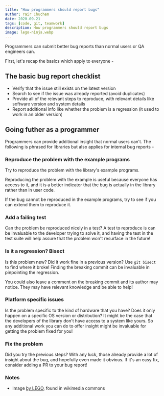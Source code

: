 ```yaml
---
title: "How programmers should report bugs"
author: Yair Chuchem
date: 2020.09.21
tags: [code, git, teamwork]
description: How programmers should report bugs
image: lego-ninja.webp
---
```


Programmers can submit better bug reports than normal users or QA engineers can.

First, let's recap the basics which apply to everyone -

## The basic bug report checklist

* Verify that the issue still exists on the latest version
* Search to see if the issue was already reported (avoid duplicates)
* Provide all of the relevant steps to reproduce, with relevant details like software version and system details
* Report additional info like whether the problem is a regression (it used to work in an older version)

## Going futher as a programmer

Programmers can provide additional insight that normal users can't.
The following is phrased for libraries but also applies for internal bug reports -

### Reproduce the problem with the example programs

Try to reproduce the problem with the library's example programs.

Reproducing the problem with the example is useful because everyone has access to it, and it is a better indicator that the bug is actually in the library rather than in user code.

If the bug cannot be reproduced in the example programs, try to see if you can extend them to reproduce it.

### Add a failing test

Can the problem be reproduced nicely in a test? A test to reproduce is can be invaluable to the developer trying to solve it, and having the test in the test suite will help assure that the problem won't resurface in the future!

### Is it a regression? Bisect

Is this problem new? Did it work fine in a previous version? Use `git bisect` to find where it broke! Finding the breaking commit can be invaluable in pinpointing the regression.

You could also leave a comment on the breaking commit and its author may notice. They may have relevant knowledge and be able to help!

### Platform specific issues

Is the problem specific to the kind of hardware that you have? Does it only happen on a specific OS version or distribution? It might be the case that the developers of the library don't have access to a system like yours. So any additional work you can do to offer insight might be invaluable for getting the problem fixed for you!

### Fix the problem

Did you try the previous steps? With any luck, those already provide a lot of insight about the bug, and hopefully even made it obvious. If it's an easy fix, consider adding a PR to your bug report!

### Notes

* Image [by LEGO](https://commons.wikimedia.org/wiki/File:Lloyd.webp), found in wikimedia commons
